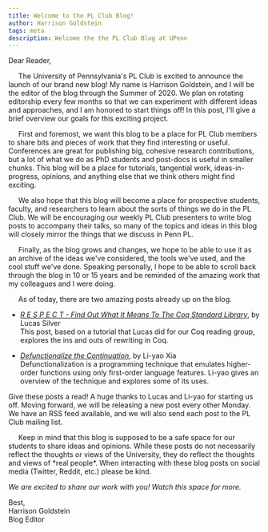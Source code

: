 ```yaml
---
title: Welcome to the PL Club Blog!
author: Harrison Goldstein
tags: meta
description: Welcome the the PL Club Blog at UPenn
---
```


Dear Reader,

<p style="text-indent: 20px">
The University of Pennsylvania's PL Club is excited to announce the launch of our brand new blog! My
name is Harrison Goldstein, and I will be the editor of the blog through the Summer of 2020. We plan
on rotating editorship every few months so that we can experiment with different ideas and
approaches, and I am honored to start things off! In this post, I'll give a brief overview our goals for
this exciting project.
<p/>

<p style="text-indent: 20px">
First and foremost, we want this blog to be a place for PL Club members to share bits and pieces of
work that they find interesting or useful. Conferences are great for publishing big, cohesive
research contributions, but a lot of what we do as PhD students and post-docs is useful in smaller
chunks. This blog will be a place for tutorials, tangential work, ideas-in-progress, opinions, and
anything else that we think others might find exciting.
<p/>

<p style="text-indent: 20px">
We also hope that this blog will become a place for prospective students, faculty, and researchers
to learn about the sorts of things we do in the PL Club. We will be encouraging our weekly PL Club
presenters to write blog posts to accompany their talks, so many of the topics and ideas in this
blog will closely mirror the things that we discuss in Penn PL.
<p/>

<p style="text-indent: 20px">
Finally, as the blog grows and changes, we hope to be able to use it as an archive of the ideas
we've considered, the tools we've used, and the cool stuff we've done. Speaking personally, I hope
to be able to scroll back through the blog in 10 or 15 years and be reminded of the amazing work
that my colleagues and I were doing.
<p/>

<p style="text-indent: 20px">
As of today, there are two amazing posts already up on the blog.
<p/>

- *[R E S P E C T - Find Out What It Means To The Coq Standard Library](/blog/2020-05-15-Rewriting-in-Coq/)*, by Lucas Silver<br/>
  This post, based on a tutorial that Lucas did for our Coq reading group, explores the ins and outs
  of rewriting in Coq.

- *[Defunctionalize the Continuation](/blog/2020-05-15-Defunctionalize-the-Continuation/)*, by Li-yao Xia<br/>
  Defunctionalization is a programming technique that emulates higher-order functions using only
  first-order language features. Li-yao gives an overview of the technique and explores some of its
  uses.

Give these posts a read! A huge thanks to Lucas and Li-yao for starting us off. Moving forward, we
will be releasing a new post every other Monday. We have an RSS feed available, and we will also
send each post to the PL Club mailing list.

<p style="text-indent: 20px">
Keep in mind that this blog is supposed to be a safe space for our students to share ideas and
opinions. While these posts do not necessarily reflect the thoughts or views of the University, they
do reflect the thoughts and views of *real people*. When interacting with these blog posts on social
media (Twitter, Reddit, etc.) please be kind.
<p/>

*We are excited to share our work with you! Watch this space for more.*

Best,<br/>
Harrison Goldstein<br/>
Blog Editor
